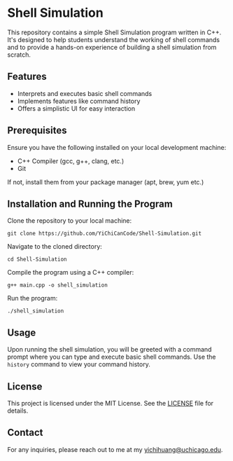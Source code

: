 # Shell Simulation

This repository contains a simple Shell Simulation program written in C++. It's designed to help students understand the working of shell commands and to provide a hands-on experience of building a shell simulation from scratch.

## Features

- Interprets and executes basic shell commands
- Implements features like command history
- Offers a simplistic UI for easy interaction

## Prerequisites

Ensure you have the following installed on your local development machine:

- C++ Compiler (gcc, g++, clang, etc.)
- Git

If not, install them from your package manager (apt, brew, yum etc.)

## Installation and Running the Program

Clone the repository to your local machine:

```
git clone https://github.com/YiChiCanCode/Shell-Simulation.git
```

Navigate to the cloned directory:

```
cd Shell-Simulation
```

Compile the program using a C++ compiler:

```
g++ main.cpp -o shell_simulation
```

Run the program:

```
./shell_simulation
```

## Usage

Upon running the shell simulation, you will be greeted with a command prompt where you can type and execute basic shell commands. Use the `history` command to view your command history.

## License

This project is licensed under the MIT License. See the [LICENSE](LICENSE) file for details.

## Contact

For any inquiries, please reach out to me at my yichihuang@uchicago.edu.


